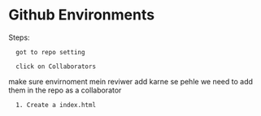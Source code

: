 # Github Environments
Steps:
```
  got to repo setting
```
```
  click on Collaborators
```
make sure envirnoment mein reviwer add karne se pehle we need to add them in the repo as a collaborator
```
  1. Create a index.html
```
  
